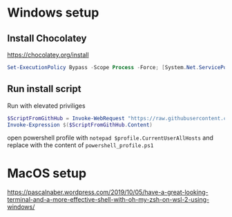 # Windows setup

## Install Chocolatey

https://chocolatey.org/install

```Powershell
Set-ExecutionPolicy Bypass -Scope Process -Force; [System.Net.ServicePointManager]::SecurityProtocol = [System.Net.ServicePointManager]::SecurityProtocol -bor 3072; iex ((New-Object System.Net.WebClient).DownloadString('https://chocolatey.org/install.ps1'))
```

## Run install script

Run with elevated priviliges

```powershell
$ScriptFromGithHub = Invoke-WebRequest "https://raw.githubusercontent.com/dsfrederic/new-pc-setup/master/windows/programs.ps1"
Invoke-Expression $($ScriptFromGithHub.Content)
```

open powershell profile with `notepad $profile.CurrentUserAllHosts` and replace with the content of `powershell_profile.ps1`

# MacOS setup
https://pascalnaber.wordpress.com/2019/10/05/have-a-great-looking-terminal-and-a-more-effective-shell-with-oh-my-zsh-on-wsl-2-using-windows/ 